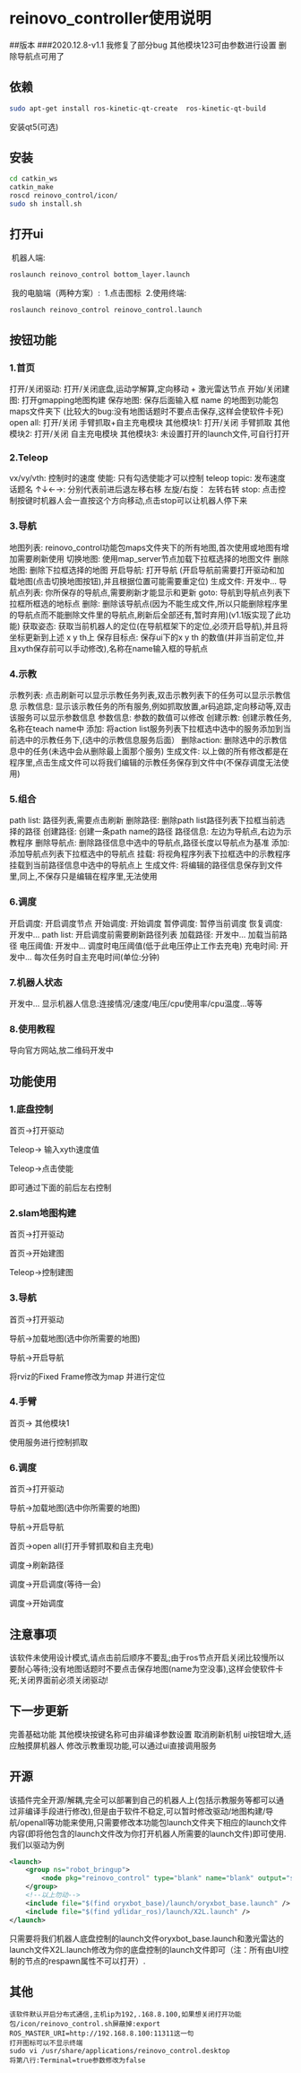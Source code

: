 # reinovo_controller使用说明

##版本
###2020.12.8-v1.1
我修复了部分bug
其他模块123可由参数进行设置
删除导航点可用了

## 依赖

```bash
sudo apt-get install ros-kinetic-qt-create  ros-kinetic-qt-build
```
安装qt5(可选)
## 安装
```bash
cd catkin_ws
catkin_make
roscd reinovo_control/icon/
sudo sh install.sh
```
## 打开ui

​    机器人端:

```bash
roslaunch reinovo_control bottom_layer.launch
```

​    我的电脑端（两种方案）:
​        1.点击图标
​        2.使用终端:

```bash
roslaunch reinovo_control reinovo_control.launch
```

## 按钮功能

### 1.首页

打开/关闭驱动:	打开/关闭底盘,运动学解算,定向移动 + 激光雷达节点
开始/关闭建图:	打开gmapping地图构建
保存地图:	保存后面输入框 name 的地图到功能包maps文件夹下    (比较大的bug:没有地图话题时不要点击保存,这样会使软件卡死)
open all:	打开/关闭 手臂抓取+自主充电模块
其他模块1:	打开/关闭   手臂抓取
其他模块2:	打开/关闭   自主充电模块
其他模块3:	未设置打开的launch文件,可自行打开

### 2.Teleop

vx/vy/vth:	控制时的速度
使能:	只有勾选使能才可以控制
teleop topic:	发布速度话题名
↑↓←→:	分别代表前进后退左移右移
左旋/右旋：	左转右转
stop:	点击控制按键时机器人会一直按这个方向移动,点击stop可以让机器人停下来

### 3.导航

地图列表:   reinovo_control功能包maps文件夹下的所有地图,首次使用或地图有增加需要刷新使用
切换地图:   使用map_server节点加载下拉框选择的地图文件
删除地图:   删除下拉框选择的地图
开启导航:   打开导航    (开启导航前需要打开驱动和加载地图(点击切换地图按钮),并且根据位置可能需要重定位)
生成文件:   开发中...
导航点列表:   你所保存的导航点,需要刷新才能显示和更新
goto:   导航到导航点列表下拉框所框选的地标点
删除:   删除该导航点(因为不能生成文件,所以只能删除程序里的导航点而不能删除文件里的导航点,刷新后全部还有,暂时弃用)(v1.1版实现了此功能)
获取姿态:   获取当前机器人的定位(在导航框架下的定位,必须开启导航),并且将坐标更新到上述 x y th上
保存目标点:   保存ui下的x y th 的数值(并非当前定位,并且xyth保存前可以手动修改),名称在name输入框的导航点

### 4.示教

示教列表:   点击刷新可以显示示教任务列表,双击示教列表下的任务可以显示示教信息
示教信息:   显示该示教任务的所有服务,例如抓取放置,ar码追踪,定向移动等,双击该服务可以显示参数信息
参数信息:   参数的数值可以修改
创建示教:   创建示教任务,名称在teach name中
添加:   将action list服务列表下拉框选中选中的服务添加到当前选中的示教任务下,(选中的示教信息服务后面）
删除action:   删除选中的示教信息中的任务(未选中会从删除最上面那个服务)
生成文件:   以上做的所有修改都是在程序里,点击生成文件可以将我们编辑的示教任务保存到文件中(不保存调度无法使用)

### 5.组合

path list:   路径列表,需要点击刷新
删除路径:   删除path list路径列表下拉框当前选择的路径
创建路径:   创建一条path name的路径
路径信息:   左边为导航点,右边为示教程序
删除导航点:   删除路径信息中选中的导航点,路径长度以导航点为基准
添加:   添加导航点列表下拉框选中的导航点
挂载:   将视角程序列表下拉框选中的示教程序挂载到当前路径信息中选中的导航点上
生成文件:   将编辑的路径信息保存到文件里,同上,不保存只是编辑在程序里,无法使用

### 6.调度

开启调度:   开启调度节点
开始调度:   开始调度
暂停调度:   暂停当前调度
恢复调度:   开发中...
path list:   开启调度前需要刷新路径列表
加载路径:   开发中...      加载当前路径
电压阈值:   开发中...      调度时电压阈值(低于此电压停止工作去充电)
充电时间:   开发中...      每次任务时自主充电时间(单位:分钟)

### 7.机器人状态

开发中...
显示机器人信息:连接情况/速度/电压/cpu使用率/cpu温度...等等

### 8.使用教程

 导向官方网站,放二维码开发中

## 功能使用

### 1.底盘控制

首页->打开驱动

Teleop-> 输入xyth速度值

Teleop->点击使能

即可通过下面的前后左右控制

### 2.slam地图构建

首页->打开驱动

首页->开始建图

Teleop->控制建图

### 3.导航

首页->打开驱动

导航->加载地图(选中你所需要的地图)

导航->开启导航

将rviz的Fixed Frame修改为map 并进行定位

### 4.手臂

首页-> 其他模块1

使用服务进行控制抓取

### 6.调度

首页->打开驱动

导航->加载地图(选中你所需要的地图)

导航->开启导航

首页->open all(打开手臂抓取和自主充电)

调度->刷新路径

调度->开启调度(等待一会)

调度->开始调度

## 注意事项

​    该软件未使用设计模式,请点击前后顺序不要乱;由于ros节点开启关闭比较慢所以要耐心等待;没有地图话题时不要点击保存地图(name为空没事),这样会使软件卡死;关闭界面前必须关闭驱动!

## 下一步更新

完善基础功能
其他模块按键名称可由非编译参数设置
取消刷新机制
ui按钮增大,适应触摸屏机器人
修改示教重现功能,可以通过ui直接调用服务

## 开源

​    该插件完全开源/解耦,完全可以部署到自己的机器人上(包括示教服务等都可以通过非编译手段进行修改),但是由于软件不稳定,可以暂时修改驱动/地图构建/导航/openall等功能来使用,只需要修改本功能包launch文件夹下相应的launch文件内容(即将他包含的launch文件改为你打开机器人所需要的launch文件)即可使用.
​    我们以驱动为例

```xml
<launch>
    <group ns="robot_bringup">
        <node pkg="reinovo_control" type="blank" name="blank" output="screen" required="true"/>
    </group>
    <!--以上勿动-->
    <include file="$(find oryxbot_base)/launch/oryxbot_base.launch" /> 
    <include file="$(find ydlidar_ros)/launch/X2L.launch" /> 
</launch>
```

​	只需要将我们机器人底盘控制的launch文件oryxbot_base.launch和激光雷达的launch文件X2L.launch修改为你的底盘控制的launch文件即可（注：所有由UI控制的节点的respawn属性不可以打开）.
## 其他
	该软件默认开启分布式通信,主机ip为192,.168.8.100,如果想关闭打开功能包/icon/reinovo_control.sh屏蔽掉:export ROS_MASTER_URI=http://192.168.8.100:11311这一句
    打开图标可以不显示终端
    sudo vi /usr/share/applications/reinovo_control.desktop
    将第八行:Terminal=true参数修改为false
